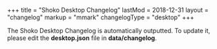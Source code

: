 +++
title = "Shoko Desktop Changelog"
lastMod = 2018-12-31
layout  = "changelog"
markup = "mmark"
changelogType = "desktop"
+++

The Shoko Desktop Changelog is automatically outputted. To update it, please edit the **desktop.json** file in **data/changelog**. 